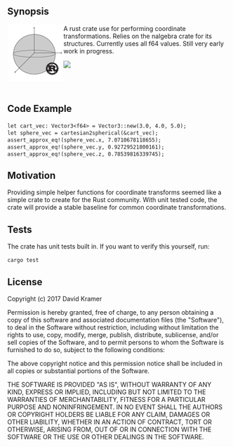 
## Synopsis

<img src="logo.png" height="128" width="128" align="left">

A rust crate use for performing coordinate transformations. Relies on the nalgebra crate for its structures. Currently uses all f64 values. Still very early work in progress.

<img src="https://travis-ci.org/DaveKram/coord_transforms.svg?branch=master">

<br><br>

## Code Example

```
let cart_vec: Vector3<f64> = Vector3::new(3.0, 4.0, 5.0);
let sphere_vec = cartesian2spherical(&cart_vec);
assert_approx_eq!(sphere_vec.x, 7.0710678118655);
assert_approx_eq!(sphere_vec.y, 0.92729521800161);
assert_approx_eq!(sphere_vec.z, 0.78539816339745);
```

## Motivation

Providing simple helper functions for coordinate transforms seemed like a simple crate to create for the Rust community. With unit tested code, the crate will provide a stable baseline for common coordinate transformations.

## Tests

The crate has unit tests built in. If you want to verify this yourself, run:

```
cargo test
```

## License

Copyright (c) 2017 David Kramer

Permission is hereby granted, free of charge, to any person obtaining a copy of this software and associated documentation files (the "Software"), to deal in the Software without restriction, including without limitation the rights to use, copy, modify, merge, publish, distribute, sublicense, and/or sell copies of the Software, and to permit persons to whom the Software is furnished to do so, subject to the following conditions:

The above copyright notice and this permission notice shall be included in all copies or substantial portions of the Software.

THE SOFTWARE IS PROVIDED "AS IS", WITHOUT WARRANTY OF ANY KIND, EXPRESS OR IMPLIED, INCLUDING BUT NOT LIMITED TO THE WARRANTIES OF MERCHANTABILITY, FITNESS FOR A PARTICULAR PURPOSE AND NONINFRINGEMENT. IN NO EVENT SHALL THE AUTHORS OR COPYRIGHT HOLDERS BE LIABLE FOR ANY CLAIM, DAMAGES OR OTHER LIABILITY, WHETHER IN AN ACTION OF CONTRACT, TORT OR OTHERWISE, ARISING FROM, OUT OF OR IN CONNECTION WITH THE SOFTWARE OR THE USE OR OTHER DEALINGS IN THE SOFTWARE.

